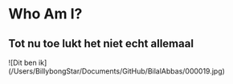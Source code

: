 # Who Am I?

## Tot nu toe lukt het niet echt allemaal

![Dit ben ik] (/Users/BillybongStar/Documents/GitHub/BilalAbbas/000019.jpg)




